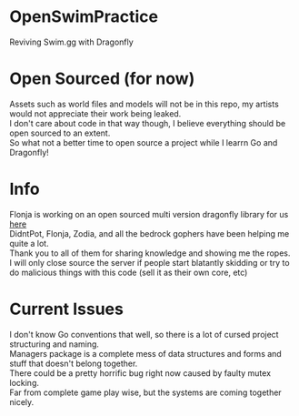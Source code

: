 # OpenSwimPractice
Reviving Swim.gg with Dragonfly
# Open Sourced (for now)
Assets such as world files and models will not be in this repo, my artists would not appreciate their work being leaked.
<br>
I don't care about code in that way though, I believe everything should be open sourced to an extent. 
<br>
So what not a better time to open source a project while I learrn Go and Dragonfly!
# Info
Flonja is working on an open sourced multi version dragonfly library for us [here](https://github.com/Flonja/multiversion)
<br>
DidntPot, Flonja, Zodia, and all the bedrock gophers have been helping me quite a lot. 
<br>
Thank you to all of them for sharing knowledge and showing me the ropes.
<br>
I will only close source the server if people start blatantly skidding or try to do malicious things with this code (sell it as their own core, etc)
# Current Issues
I don't know Go conventions that well, so there is a lot of cursed project structuring and naming.
<br>
Managers package is a complete mess of data structures and forms and stuff that doesn't belong together.
<br>
There could be a pretty horrific bug right now caused by faulty mutex locking.
<br>
Far from complete game play wise, but the systems are coming together nicely.
